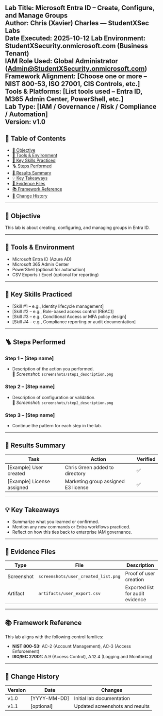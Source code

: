 **Lab Title:** Microsoft Entra ID – Create, Configure, and Manage Groups  
**Author:** Chris (Xavier) Charles — StudentXSec Labs  
**Date Executed:** 2025-10-12
**Lab Environment:** StudentXSecurity.onmicrosoft.com (Business Tenant)  
**IAM Role Used:** Global Administrator (Admin@StudentXSecurity.onmicrosoft.com)  
**Framework Alignment:** [Choose one or more – NIST 800-53, ISO 27001, CIS Controls, etc.]  
**Tools & Platforms:** [List tools used – Entra ID, M365 Admin Center, PowerShell, etc.]  
**Lab Type:** [IAM / Governance / Risk / Compliance / Automation]  
**Version:** v1.0  
---

## 📑 Table of Contents
- [🎯 Objective](#-objective)
- [🧰 Tools & Environment](#-tools--environment)
- [🧠 Key Skills Practiced](#-key-skills-practiced)
- [🪜 Steps Performed](#-steps-performed)
- [📑 Results Summary](#-results-summary)
- [💡 Key Takeaways](#-key-takeaways)
- [🧩 Evidence Files](#-evidence-files)
- [📚 Framework Reference](#-framework-reference)
- [🧾 Change History](#-change-history)

---

## 🎯 Objective
This lab is about creating, configuring, and managing groups in Entra ID.

---

## 🧰 Tools & Environment
- Microsoft Entra ID (Azure AD)  
- Microsoft 365 Admin Center  
- PowerShell (optional for automation)  
- CSV Exports / Excel (optional for reporting)  

---

## 🧠 Key Skills Practiced
- [Skill #1 – e.g., Identity lifecycle management]  
- [Skill #2 – e.g., Role-based access control (RBAC)]  
- [Skill #3 – e.g., Conditional Access or MFA policy design]  
- [Skill #4 – e.g., Compliance reporting or audit documentation]  

---

## 🪜 Steps Performed
### Step 1 – [Step name]
- Description of the action you performed.  
📸 *Screenshot:* `screenshots/step1_description.png`

### Step 2 – [Step name]
- Description of configuration or validation.  
📸 *Screenshot:* `screenshots/step2_description.png`

### Step 3 – [Step name]
- Continue the pattern for each step in the lab.

---

## 📑 Results Summary
| Task | Action | Verified |
|------|---------|-----------|
| [Example] User created | Chris Green added to directory | ✅ |
| [Example] License assigned | Marketing group assigned E3 license | ✅ |

---

## 💡 Key Takeaways
- Summarize what you learned or confirmed.  
- Mention any new commands or Entra workflows practiced.  
- Reflect on how this ties back to enterprise IAM governance.  

---

## 🧩 Evidence Files
| Type | File | Description |
|------|------|-------------|
| Screenshot | `screenshots/user_created_list.png` | Proof of user creation |
| Artifact | `artifacts/user_export.csv` | Exported list for audit evidence |

---

## 📚 Framework Reference
This lab aligns with the following control families:
- **NIST 800-53:** AC-2 (Account Management), AC-3 (Access Enforcement)  
- **ISO/IEC 27001:** A.9 (Access Control), A.12.4 (Logging and Monitoring)

---

## 🧾 Change History
| Version | Date | Changes |
|----------|------|----------|
| v1.0 | [YYYY-MM-DD] | Initial lab documentation |
| v1.1 | [optional] | Updated screenshots and results |
